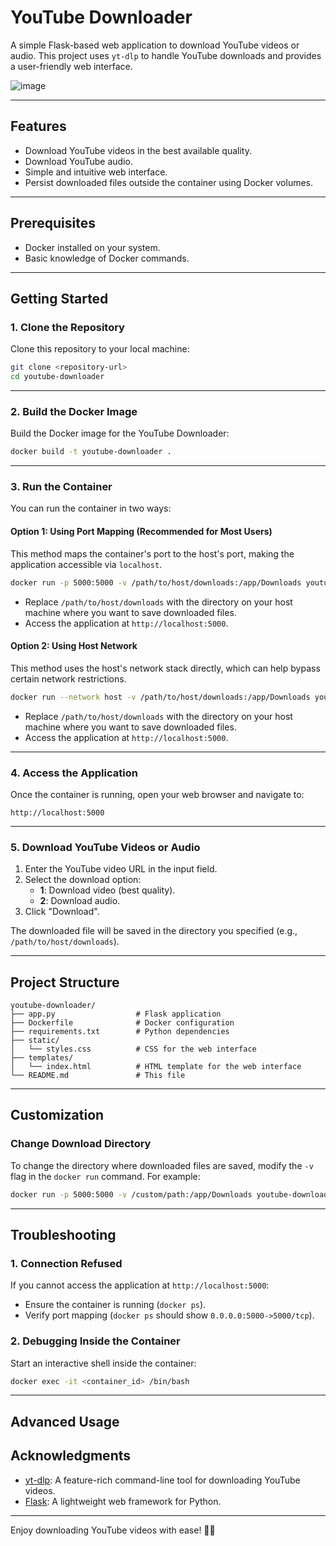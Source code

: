 # YouTube Downloader

A simple Flask-based web application to download YouTube videos or audio. This project uses `yt-dlp` to handle YouTube downloads and provides a user-friendly web interface.

![image](https://github.com/user-attachments/assets/6f5a3e97-4a71-418b-a5e4-ef85f884bb6c)

---

## Features

- Download YouTube videos in the best available quality.
- Download YouTube audio.
- Simple and intuitive web interface.
- Persist downloaded files outside the container using Docker volumes.

---

## Prerequisites

- Docker installed on your system.
- Basic knowledge of Docker commands.

---

## Getting Started

### 1. Clone the Repository

Clone this repository to your local machine:

```bash
git clone <repository-url>
cd youtube-downloader
```

---

### 2. Build the Docker Image

Build the Docker image for the YouTube Downloader:

```bash
docker build -t youtube-downloader .
```

---

### 3. Run the Container

You can run the container in two ways:

#### **Option 1: Using Port Mapping (Recommended for Most Users)**

This method maps the container's port to the host's port, making the application accessible via `localhost`.

```bash
docker run -p 5000:5000 -v /path/to/host/downloads:/app/Downloads youtube-downloader
```

- Replace `/path/to/host/downloads` with the directory on your host machine where you want to save downloaded files.
- Access the application at `http://localhost:5000`.

#### **Option 2: Using Host Network**

This method uses the host's network stack directly, which can help bypass certain network restrictions.

```bash
docker run --network host -v /path/to/host/downloads:/app/Downloads youtube-downloader
```

- Replace `/path/to/host/downloads` with the directory on your host machine where you want to save downloaded files.
- Access the application at `http://localhost:5000`.

---

### 4. Access the Application

Once the container is running, open your web browser and navigate to:

```
http://localhost:5000
```

---

### 5. Download YouTube Videos or Audio

1. Enter the YouTube video URL in the input field.
2. Select the download option:
   - **1**: Download video (best quality).
   - **2**: Download audio.
3. Click "Download".

The downloaded file will be saved in the directory you specified (e.g., `/path/to/host/downloads`).

---

## Project Structure

```
youtube-downloader/
├── app.py                  # Flask application
├── Dockerfile              # Docker configuration
├── requirements.txt        # Python dependencies
├── static/
│   └── styles.css          # CSS for the web interface
├── templates/
│   └── index.html          # HTML template for the web interface
└── README.md               # This file
```

---

## Customization

### Change Download Directory

To change the directory where downloaded files are saved, modify the `-v` flag in the `docker run` command. For example:

```bash
docker run -p 5000:5000 -v /custom/path:/app/Downloads youtube-downloader
```

---

## Troubleshooting

### 1. Connection Refused

If you cannot access the application at `http://localhost:5000`:
- Ensure the container is running (`docker ps`).
- Verify port mapping (`docker ps` should show `0.0.0.0:5000->5000/tcp`).


### 2. Debugging Inside the Container

Start an interactive shell inside the container:

```bash
docker exec -it <container_id> /bin/bash
```

---

## Advanced Usage



## Acknowledgments

- [yt-dlp](https://github.com/yt-dlp/yt-dlp): A feature-rich command-line tool for downloading YouTube videos.
- [Flask](https://flask.palletsprojects.com/): A lightweight web framework for Python.

---

Enjoy downloading YouTube videos with ease! 🎥🎶


